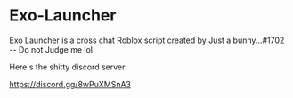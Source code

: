 # Exo-Launcher
Exo Launcher is a cross chat Roblox script created by Just a bunny...#1702 -- Do not Judge me lol 


Here's the shitty discord server:

https://discord.gg/8wPuXMSnA3

